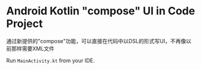 Android Kotlin "compose" UI in Code Project
===========================

通过新提供的"compose"功能，可以直接在代码中以DSL的形式写UI，不再像以前那样需要XML文件

Run `MainActivity.kt` from your IDE.

